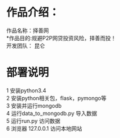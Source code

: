 # 作品介绍：
作品名称：择善网<br>
*作品目的:规避P2P网贷投资风险，择善而投！<br>
开发团队： 昆仑 <br>

# 部署说明
1 安装python3.4<br>
2 安装python相关包，flask，pymongo等<br>
3 安装并运行mongodb<br>
4 运行data_to_mongodb.py 导入数据<br>
5 运行run.py 访问数据<br>
6 浏览器 127.0.0.1 访问本地网站 <br>

